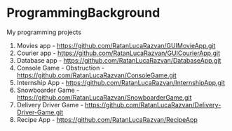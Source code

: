 # ProgrammingBackground
My programming projects
1. Movies app - https://github.com/RatanLucaRazvan/GUIMovieApp.git
2. Courier app - https://github.com/RatanLucaRazvan/GUICourierApp.git
3. Database app - https://github.com/RatanLucaRazvan/DatabaseApp.git
4. Console Game - Obstruction - https://github.com/RatanLucaRazvan/ConsoleGame.git
5. Internship App - https://github.com/RatanLucaRazvan/InternshipApp.git
6. Snowboarder Game - https://github.com/RatanLucaRazvan/SnowboarderGame.git
7. Delivery Driver Game - https://github.com/RatanLucaRazvan/Delivery-Driver-Game.git
8. Recipe App - https://github.com/RatanLucaRazvan/RecipeApp
